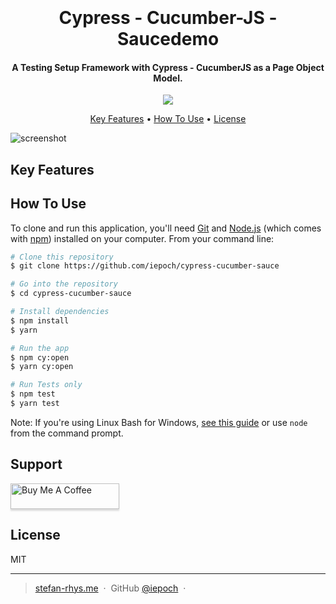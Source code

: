 <h1 align="center">
  <br>
  <a href="" alt="Serenity-Playwright-Cucumber" width="200"></a>
  <br>
 Cypress - Cucumber-JS - Saucedemo
  <br>
</h1>

<h4 align="center">A Testing Setup Framework with Cypress - CucumberJS as a Page Object Model.</h4>

<p align="center">
  <a href="https://saythanks.io/to/iepoch">
      <img src="https://img.shields.io/badge/SayThanks.io-%E2%98%BC-1EAEDB.svg">
  </a>
</p>

<p align="center">
  <a href="#key-features">Key Features</a> •
  <a href="#how-to-use">How To Use</a> •
  <a href="#license">License</a>
</p>

![screenshot](https://raw.githubusercontent.com/iepoch/serenity-playwright-cucumber/main/images/Cypress-Cucumber-POM.png)

## Key Features

## How To Use

To clone and run this application, you'll need [Git](https://git-scm.com) and [Node.js](https://nodejs.org/en/download/) (which comes with [npm](http://npmjs.com)) installed on your computer. From your command line:

```bash
# Clone this repository
$ git clone https://github.com/iepoch/cypress-cucumber-sauce

# Go into the repository
$ cd cypress-cucumber-sauce

# Install dependencies
$ npm install
$ yarn

# Run the app
$ npm cy:open
$ yarn cy:open

# Run Tests only
$ npm test
$ yarn test
```

Note: If you're using Linux Bash for Windows, [see this guide](https://www.howtogeek.com/261575/how-to-run-graphical-linux-desktop-applications-from-windows-10s-bash-shell/) or use `node` from the command prompt.

## Support

<a href="https://www.buymeacoffee.com/iepoc" target="_blank"><img src="https://www.buymeacoffee.com/assets/img/custom_images/purple_img.png" alt="Buy Me A Coffee" style="height: 41px !important;width: 174px !important;box-shadow: 0px 3px 2px 0px rgba(190, 190, 190, 0.5) !important;-webkit-box-shadow: 0px 3px 2px 0px rgba(190, 190, 190, 0.5) !important;" ></a>

## License

MIT

---

> [stefan-rhys.me](https://www.stefan-rhys.me) &nbsp;&middot;&nbsp;
> GitHub [@iepoch](https://github.com/iepoch) &nbsp;&middot;&nbsp;
